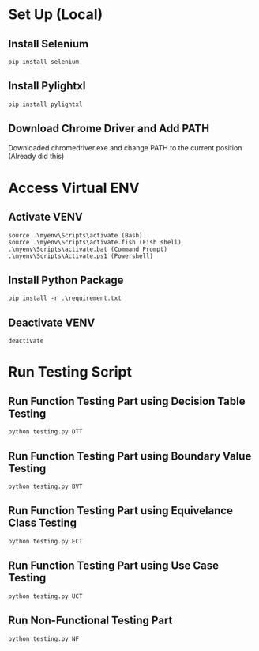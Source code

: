 # Set Up (Local)

## Install Selenium
```
pip install selenium
```

## Install Pylightxl
```
pip install pylightxl
```

## Download Chrome Driver and Add PATH

Downloaded chromedriver.exe and change PATH to the current position 
(Already did this)

# Access Virtual ENV

## Activate VENV
```
source .\myenv\Scripts\activate (Bash)
source .\myenv\Scripts\activate.fish (Fish shell)
.\myenv\Scripts\activate.bat (Command Prompt)
.\myenv\Scripts\Activate.ps1 (Powershell)
```

## Install Python Package 
```
pip install -r .\requirement.txt
```

## Deactivate VENV
```
deactivate
```

# Run Testing Script

## Run Function Testing Part using Decision Table Testing 
```
python testing.py DTT
```

## Run Function Testing Part using Boundary Value Testing 
```
python testing.py BVT
```

## Run Function Testing Part using Equivelance Class Testing 
```
python testing.py ECT
```

## Run Function Testing Part using Use Case Testing 
```
python testing.py UCT
```

## Run Non-Functional Testing Part
```
python testing.py NF
```
